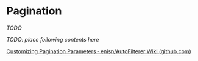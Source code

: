 # Pagination

*TODO*



*TODO: place following contents here*

[Customizing Pagination Parameters · enisn/AutoFilterer Wiki (github.com)](https://github.com/enisn/AutoFilterer/wiki/Customizing-Pagination-Parameters)


